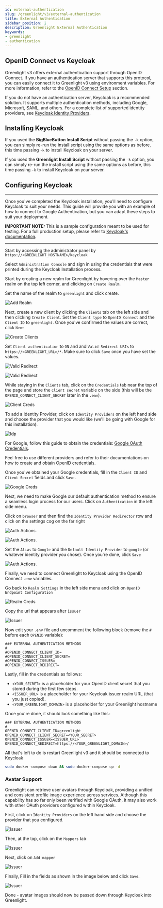 ```yaml
---
id: external-authentication
slug: /greenlight/v3/external-authentication
title: External Authentication
sidebar_position: 2
description: Greenlight External Authentication
keywords:
- greenlight
- authentication
---
```


## OpenID Connect vs Keycloak

Greenlight v3 offers external authentication support through OpenID Connect. If you have an authentication server that supports this protocol, you can easily connect it to Greenlight v3 using environment variables. For more information, refer to the [OpenID Connect Setup](/greenlight/v3/install#openid-connect-setup) section.

If you do not have an authentication server, Keycloak is a recommended solution. It supports multiple authentication methods, including Google, Microsoft, SAML, and others. For a complete list of supported identity providers, see [Keycloak Identity Providers](https://www.keycloak.org/docs/latest/server_admin/#_General-idp-config).

## Installing Keycloak

If you used the **BigBlueButton Install Script** without passing the `-k` option, you can simply re-run the install script using the same options as before, this time passing `-k` to install Keycloak on your server.

If you used the **Greenlight Install Script** without passing the `-k` option, you can simply re-run the install script using the same options as before, this time passing `-k` to install Keycloak on your server.

## Configuring Keycloak
---

Once you've completed the Keycloak installation, you'll need to configure Keycloak to suit your needs. This guide will provide you with an example of how to connect to Google Authentication, but you can adapt these steps to suit your deployment.

**IMPORTANT NOTE:** This is a sample configuration meant to be used for testing. For a full production setup, please refer to [Keycloak's documentation](https://www.keycloak.org/docs/latest/server_admin/index.html).

---

Start by accessing the administrator panel by `https://<GREENLIGHT_HOSTNAME>/keycloak`

Select `Administration Console` and sign in using the credentials that were printed during the Keycloak Installation process.

Start by creating a new realm for Greenlight by hovering over the `Master` realm on the top left corner, and clicking on `Create Realm`.

Set the name of the realm to `greenlight` and click create.

![Add Realm](/img/greenlight/v3/keycloak/add-realm.png)

Next, create a new client by clicking the `Clients` tab on the left side and then clicking `Create Client`. Set the `Client type` to `OpenID Connect` and the `Client ID` to `greenlight`. Once you've confirmed the values are correct, click `Next`

![Create Clients](/img/greenlight/v3/keycloak/create-client-2.png)

Set `Client authentication` to `ON` and  and `Valid Redirect URIs` to `https://<GREENLIGHT_URL>/*`. Make sure to click `Save` once you have set the values.

![Valid Redirect](/img/greenlight/v3/keycloak/client-authentication.png)


![Valid Redirect](/img/greenlight/v3/keycloak/valid-redirect.png)

While staying in the `Clients` tab, click on the `Credentials` tab near the top of the page and store the `Client secret` variable on the side (this will be the `OPENID_CONNECT_CLIENT_SECRET` later in the `.env`).

![Client Creds](/img/greenlight/v3/keycloak/client-credentials.png)

To add a Identity Provider, click on `Identity Providers` on the left hand side and choose the provider that you would like (we'll be going with Google for this installation).

![Idp](/img/greenlight/v3/keycloak/idp.png)

For Google, follow this guide to obtain the credentials:  [Google OAuth Credentials](https://developers.google.com/workspace/guides/create-credentials#oauth-client-id).

Feel free to use different providers and refer to their documentations on how to create and obtain OpenID credentials.

Once you've obtained your Google credentials, fill in the `Client ID` and `Client Secret` fields and click `Save`.

![Google Creds](/img/greenlight/v3/keycloak/google-creds.png)

Next, we need to make Google our default authentication method to ensure a seamless login process for our users. Click on `Authentication` in the left side menu.

Click on `browser` and then find the  `Identity Provider Redirector` row and click on the settings cog on the far right

![Auth Actions](/img/greenlight/v3/keycloak/actions.png).

![Auth Actions](/img/greenlight/v3/keycloak/actions-2.png).

Set the `Alias` to `Google` and the `Default Identity Provider` to `google` (or whatever identity provider you chose). Once you're done, click `Save`

![Auth Actions](/img/greenlight/v3/keycloak/actions-3.png).

Finally, we need to connect Greenlight to Keycloak using the OpenID Connect `.env` variables.

Go back to `Realm Settings` in the left side menu and click on `OpenID Endpoint Configuration`

![Realm Creds](/img/greenlight/v3/keycloak/realm-creds.png)

Copy the url that appears after `issuer`

![Issuer](/img/greenlight/v3/keycloak/issuer.png)

Now edit your `.env` file and uncomment the following block (remove the `#` before each `OPENID` variable):

```
### EXTERNAL AUTHENTICATION METHODS
#
#OPENID_CONNECT_CLIENT_ID=
#OPENID_CONNECT_CLIENT_SECRET=
#OPENID_CONNECT_ISSUER=
#OPENID_CONNECT_REDIRECT=
```

Lastly, fill in the credentials as follows:
-   `<YOUR_SECRET>`  is a placeholder for your OpenID client secret that you stored during the first few steps.
-   `<ISSUER_URL>`  is a placeholder for your Keycloak issuer realm URL (that you just copied).
-   `<YOUR_GREENLIGHT_DOMAIN>`  is a placeholder for your Greenlight hostname

Once you're done, it should look something like this:

```
### EXTERNAL AUTHENTICATION METHODS
#
OPENID_CONNECT_CLIENT_ID=greenlight
OPENID_CONNECT_CLIENT_SECRET=<YOUR_SECRET>
OPENID_CONNECT_ISSUER=<ISSUER_URL>
OPENID_CONNECT_REDIRECT=https://<YOUR_GREENLIGHT_DOMAIN>/
```

All that's left to do is restart Greenlight v3 and it should be connected to Keycloak

```bash
sudo docker-compose down && sudo docker-compose up -d
```

### Avatar Support

Greenlight can retrieve user avatars through Keycloak, providing a unified and consistent profile image experience across services. Although this capability has so far only been verified with Google OAuth, it may also work with other OAuth providers configured within Keycloak.

First,  click on `Identity Providers` on the left hand side and choose the provider that you configured.

![Issuer](/img/greenlight/v3/keycloak/avatar-idp.png)

Then, at the top, click on the `Mappers` tab

![Issuer](/img/greenlight/v3/keycloak/avatar-mapper.png)

Next, click on `Add mapper`

![Issuer](/img/greenlight/v3/keycloak/avatar-add-mapper.png)

Finally, Fill in the fields as shown in the image below and click `Save`.

![Issuer](/img/greenlight/v3/keycloak/avatar-fields.png)

Done - avatar images should now be passed down through Keycloak into Greenlight.